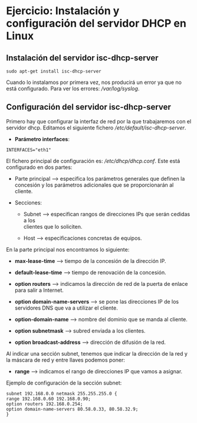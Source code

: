 # Ejercicio: Instalación y configuración del servidor DHCP en Linux


## Instalación del servidor isc-dhcp-server

```sudo apt-get install isc-dhcp-server```

Cuando lo instalamos por primera vez, nos producirá un error ya que no está 
configurado. Para ver los errores: _/var/log/syslog_.


## Configuración del servidor isc-dhcp-server

Primero hay que configurar la interfaz de red por la que trabajaremos con el
servidor dhcp. Editamos el siguiente fichero _/etc/default/isc-dhcp-server_.

* **Parámetro interfaces**:

```INTERFACES="eth1"```

El fichero principal de configuración es: _/etc/dhcp/dhcp.conf_. Este está
configurado en dos partes:

* Parte principal --> especifica los parámetros generales que definen la 
concesión y los parámetros adicionales que se proporcionarán al cliente.

* Secciones:  

   * Subnet --> especifican rangos de direcciones IPs que serán cedidas a los  
		clientes que lo soliciten.  

   * Host --> especificaciones concretas de equipos.  

En la parte principal nos encontramos lo siguiente:

* **max-lease-time** --> tiempo de la concesión de la dirección IP.

* **default-lease-time** --> tiempo de renovación de la concesión.

* **option routers** --> indicamos la dirección de red de la puerta de enlace 
para salir a Internet.

* **option domain-name-servers** --> se pone las direcciones IP de los 
servidores DNS que va a utilizar el cliente.

* **option-domain-name** --> nombre del dominio que se manda al cliente.

* **option subnetmask** --> subred enviada a los clientes.

* **option broadcast-address** --> dirección de difusión de la red.

Al indicar una sección subnet, tenemos que indicar la dirección de la red y la
máscara de red y entre llaves podemos poner:

* **range** --> indicamos el rango de direcciones IP que vamos a asignar.

Ejemplo de configuración de la sección subnet:

```
subnet 192.168.0.0 netmask 255.255.255.0 {  
range 192.168.0.60 192.168.0.90;  
option routers 192.168.0.254;  
option domain-name-servers 80.58.0.33, 80.58.32.9;  
}  
```
